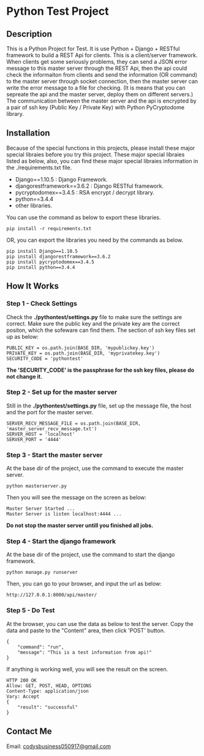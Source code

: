 Python Test Project
===================================
Description
---------------------------------
  This is a Python Project for Test. It is use Python + Django + RESTful framework to build a REST Api for clients. This is a client/server framework. When clients get some seriously problems, they can send a JSON error message to this master server through the REST Api, then the api could check the informaiton from clients and send the information (OR command) to the master server through socket connection, then the master server can write the error message to a file for checking. (It is means that you can sepreate the api and the master server, deploy them on different servers.) The communication between the master server and the api is encrypted by a pair of ssh key (Public Key / Private Key) with Python PyCryptodome library. 
  
  
Installation
-----------------------------------
  Because of the special functions in this projects, please install these major special libraies before you try this project. These major special libraies listed as below, also, you can find these major special libraies information in the ./requirements.txt file.
  * Django==1.10.5 : Django Framework.
  * djangorestframework==3.6.2 :  Django RESTful framework.
  * pycryptodomex==3.4.5 : RSA encrypt / decrypt library. 
  * python==3.4.4
  * other libraries.
  
  You can use the command as below to export these libraries.

    pip install -r requirements.txt
  
  OR, you can export the libraries you need by the commands as below.

    pip install Django==1.10.5
    pip install djangorestframework==3.6.2
    pip install pycryptodomex==3.4.5
    pip install python==3.4.4
  	
  	
How It Works
------------------------------------

### Step 1 - Check Settings
  Check the **./pythontest/settings.py** file to make sure the settings are correct. Make sure the public key and the private key are the correct positon, which the sofeware can find them. The section of ssh key files set up as below:

    PUBLIC_KEY = os.path.join(BASE_DIR, 'mypublickey.key')
    PRIVATE_KEY = os.path.join(BASE_DIR, 'myprivatekey.key')
    SECURITY_CODE = 'pythontest'

  **The 'SECURITY_CODE' is the passphrase for the ssh key files, please do not change it.**
	
### Step 2 - Set up for the master server
  Still in the **./pythontest/settings.py** file, set up the message file, the host and the port for the master server.

    SERVER_RECV_MESSAGE_FILE = os.path.join(BASE_DIR, 'master_server_recv_message.txt')
    SERVER_HOST = 'localhost'
    SERVER_PORT = '4444'
	
### Step 3 - Start the master server
  At the base dir of the project, use the command to execute the master server.

    python masterserver.py

  Then you will see the message on the screen as below:

    Master Server Started ... 
    Master Server is listen localhost:4444 ...

  **Do not stop the master server untill you finished all jobs.**
	
### Step 4 - Start the django framework
  At the base dir of the project, use the command to start the django framework.

    python manage.py runserver

  Then, you can go to your browser, and input the url as below:

    http://127.0.0.1:8000/api/master/
	
### Step 5 - Do Test
  At the browser, you can use the data as below to test the server. Copy the data and paste to the "Content" area, then click 'POST' button.

    {
        "command": "run",
        "message": "This is a test information from api!"
    }

  If anything is working well, you will see the result on the screen.

    HTTP 200 OK
    Allow: GET, POST, HEAD, OPTIONS
    Content-Type: application/json
    Vary: Accept
    {
        "result": "successful"
    }
	

Contact Me
------------------------------------------------
  Email: codysbusiness050917@gmail.com
	
